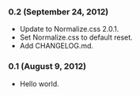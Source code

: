 ### 0.2 (September 24, 2012)

* Update to Normalize.css 2.0.1.
* Set Normalize.css to default reset.
* Add CHANGELOG.md.

### 0.1 (August 9, 2012)

* Hello world.